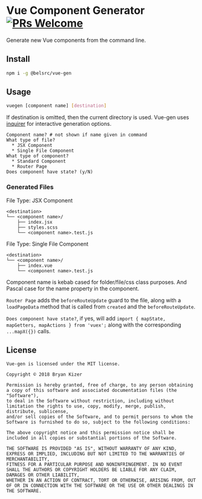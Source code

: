 # Vue Component Generator [![PRs Welcome](https://img.shields.io/badge/PRs-welcome-brightgreen.svg?style=flat-square)](https://github.com/belsrc/vue-gen/pulls)

Generate new Vue components from the command line.

## Install

```bash
npm i -g @belsrc/vue-gen
```

## Usage

```bash
vuegen [component name] [destination]
```

If destination is omitted, then the current directory is used.
Vue-gen uses [inquirer](https://github.com/SBoudrias/Inquirer.js/) for interactive generation options.

```
Component name? # not shown if name given in command
What type of file?
  * JSX Component
  * Single File Component
What type of component?
  * Standard Component
  * Router Page
Does component have state? (y/N)
```

### Generated Files

File Type: JSX Component

```
<destination>
└── <component name>/
    ├── index.jsx
    ├── styles.scss
    └── <component name>.test.js
```

File Type: Single File Component

```
<destination>
└── <component name>/
    ├── index.vue
    └── <component name>.test.js
```

Component name is kebab cased for folder/file/css class purposes. And Pascal case for the name property in the component.

`Router Page` adds the `beforeRouteUpdate` guard to the file, along with a `loadPageData` method that is called from `created` and the `beforeRouteUpdate`.

`Does component have state?`, if yes, will add `import { mapState, mapGetters, mapActions } from 'vuex';` along with the corresponding `...mapX({})` calls.

## License

```
Vue-gen is licensed under the MIT license.

Copyright © 2018 Bryan Kizer

Permission is hereby granted, free of charge, to any person obtaining a copy of this software and associated documentation files (the "Software"),
to deal in the Software without restriction, including without limitation the rights to use, copy, modify, merge, publish, distribute, sublicense,
and/or sell copies of the Software, and to permit persons to whom the Software is furnished to do so, subject to the following conditions:

The above copyright notice and this permission notice shall be included in all copies or substantial portions of the Software.

THE SOFTWARE IS PROVIDED "AS IS", WITHOUT WARRANTY OF ANY KIND, EXPRESS OR IMPLIED, INCLUDING BUT NOT LIMITED TO THE WARRANTIES OF MERCHANTABILITY,
FITNESS FOR A PARTICULAR PURPOSE AND NONINFRINGEMENT. IN NO EVENT SHALL THE AUTHORS OR COPYRIGHT HOLDERS BE LIABLE FOR ANY CLAIM, DAMAGES OR OTHER LIABILITY,
WHETHER IN AN ACTION OF CONTRACT, TORT OR OTHERWISE, ARISING FROM, OUT OF OR IN CONNECTION WITH THE SOFTWARE OR THE USE OR OTHER DEALINGS IN THE SOFTWARE.
```
